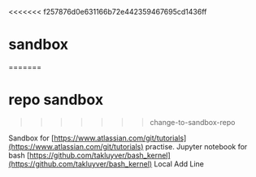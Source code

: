 <<<<<<< f257876d0e631166b72e442359467695cd1436ff
# sandbox
=======
# repo sandbox
>>>>>>> change-to-sandbox-repo

Sandbox for [https://www.atlassian.com/git/tutorials](https://www.atlassian.com/git/tutorials) practise. 
Jupyter notebook for bash [https://github.com/takluyver/bash_kernel](https://github.com/takluyver/bash_kernel)
Local Add Line
